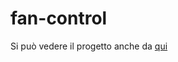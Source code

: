 # fan-control
Si può vedere il progetto anche da [qui](https://gabrielemercolino.github.io/fan-control/)
